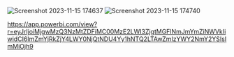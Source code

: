 
![Screenshot 2023-11-15 174637](https://github.com/bebby18/F2I/assets/44362722/159c5730-eb1d-47f1-afe2-19dae28f9f5e)
![Screenshot 2023-11-15 174740](https://github.com/bebby18/F2I/assets/44362722/abab63c8-dda5-42c9-85a3-67d22b8f5a20)



https://app.powerbi.com/view?r=eyJrIjoiMjgwMzQ3NzMtZDFiMC00MzE2LWI3ZjgtMGFlNmJmYmZiNWVkIiwidCI6ImZmYjRkZjY4LWY0NjQtNDU4Yy1hNTQ2LTAwZmIzYWY2NmY2YSIsImMiOjh9
